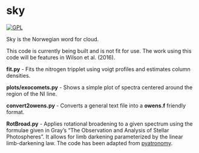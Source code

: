 # sky

[![GPL](https://img.shields.io/badge/license-GNU%20GPLv3-brightgreen.svg)](http://choosealicense.com/licenses/gpl-3.0/)


Sky is the Norwegian word for cloud.

This code is currently being built and is not fit for use. The work using this code will be features in Wilson et al. (2016).

**fit.py** - Fits the nitrogen tripplet using voigt profiles and estimates column densities.

**plots/exocomets.py** - Shows a simple plot of spectra centered around the region of the NI line.

**convert2owens.py** - Converts a general text file into a **owens.f** friendly format.

**RotBroad.py** - Applies rotational broadening to a given spectrum using the formulae given in Gray’s “The Observation and Analysis of Stellar Photospheres”. It allows for limb darkening parameterized by the linear limb-darkening law. The code has been adapted from [pyatronomy](http://pyastronomy.readthedocs.io/en/latest/pyaslDoc/aslDoc/rotBroad.html).

